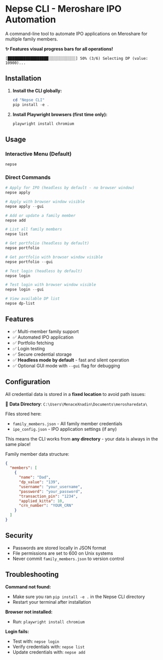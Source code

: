 # Nepse CLI - Meroshare IPO Automation

A command-line tool to automate IPO applications on Meroshare for multiple family members.

**✨ Features visual progress bars for all operations!**

```
[██████████████████░░░░░░░░░░░░] 50% (3/6) Selecting DP (value: 10900)...
```

## Installation

1. **Install the CLI globally:**
   ```powershell
   cd "Nepse CLI"
   pip install -e .
   ```

2. **Install Playwright browsers (first time only):**
   ```powershell
   playwright install chromium
   ```

## Usage

### Interactive Menu (Default)
```powershell
nepse
```

### Direct Commands

```powershell
# Apply for IPO (headless by default - no browser window)
nepse apply

# Apply with browser window visible
nepse apply --gui

# Add or update a family member
nepse add

# List all family members
nepse list

# Get portfolio (headless by default)
nepse portfolio

# Get portfolio with browser window visible
nepse portfolio --gui

# Test login (headless by default)
nepse login

# Test login with browser window visible
nepse login --gui

# View available DP list
nepse dp-list
```

## Features

- ✅ Multi-member family support
- ✅ Automated IPO application
- ✅ Portfolio fetching
- ✅ Login testing
- ✅ Secure credential storage
- ✅ **Headless mode by default** - fast and silent operation
- ✅ Optional GUI mode with `--gui` flag for debugging

## Configuration

All credential data is stored in a **fixed location** to avoid path issues:

📁 **Data Directory**: `C:\Users\MenaceXnadin\Documents\merosharedata\`

Files stored here:
- `family_members.json` - All family member credentials
- `ipo_config.json` - IPO application settings (if any)

This means the CLI works from **any directory** - your data is always in the same place!

Family member data structure:

```json
{
  "members": [
    {
      "name": "Dad",
      "dp_value": "139",
      "username": "your_username",
      "password": "your_password",
      "transaction_pin": "1234",
      "applied_kitta": 10,
      "crn_number": "YOUR_CRN"
    }
  ]
}
```

## Security

- Passwords are stored locally in JSON format
- File permissions are set to 600 on Unix systems
- Never commit `family_members.json` to version control

## Troubleshooting

**Command not found:**
- Make sure you ran `pip install -e .` in the Nepse CLI directory
- Restart your terminal after installation

**Browser not installed:**
- Run: `playwright install chromium`

**Login fails:**
- Test with: `nepse login`
- Verify credentials with: `nepse list`
- Update credentials with: `nepse add`
